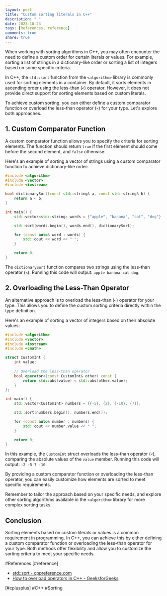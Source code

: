 ```yaml
---
layout: post
title: "Custom sorting literals in C++"
description: " "
date: 2023-10-23
tags: [References, reference]
comments: true
share: true
---
```


When working with sorting algorithms in C++, you may often encounter the need to define a custom order for certain literals or values. For example, sorting a list of strings in a dictionary-like order or sorting a list of integers based on some specific criteria.

In C++, the `std::sort` function from the `<algorithm>` library is commonly used for sorting elements in a container. By default, it sorts elements in ascending order using the less-than (`<`) operator. However, it does not provide direct support for sorting elements based on custom literals.

To achieve custom sorting, you can either define a custom comparator function or overload the less-than operator (`<`) for your type. Let's explore both approaches.

## 1. Custom Comparator Function
A custom comparator function allows you to specify the criteria for sorting elements. The function should return `true` if the first element should come before the second element, and `false` otherwise.

Here's an example of sorting a vector of strings using a custom comparator function to achieve dictionary-like order:

```cpp
#include <algorithm>
#include <vector>
#include <iostream>

bool dictionarySort(const std::string& a, const std::string& b) {
    return a < b;
}

int main() {
    std::vector<std::string> words = {"apple", "banana", "cat", "dog"};

    std::sort(words.begin(), words.end(), dictionarySort);

    for (const auto& word : words) {
        std::cout << word << " ";
    }

    return 0;
}
```

The `dictionarySort` function compares two strings using the less-than operator (`<`). Running this code will output: `apple banana cat dog`.

## 2. Overloading the Less-Than Operator
An alternative approach is to overload the less-than (`<`) operator for your type. This allows you to define the custom sorting criteria directly within the type definition.

Here's an example of sorting a vector of integers based on their absolute values:

```cpp
#include <algorithm>
#include <vector>
#include <iostream>
#include <cmath>

struct CustomInt {
    int value;
    
    // Overload the less-than operator
    bool operator<(const CustomInt& other) const {
        return std::abs(value) < std::abs(other.value);
    }
};

int main() {
    std::vector<CustomInt> numbers = {{-5}, {2}, {-10}, {7}};

    std::sort(numbers.begin(), numbers.end());

    for (const auto& number : numbers) {
        std::cout << number.value << " ";
    }

    return 0;
}
```

In this example, the `CustomInt` struct overloads the less-than operator (`<`), comparing the absolute values of the `value` member. Running this code will output: `-2 -5 7 -10`.

By providing a custom comparator function or overloading the less-than operator, you can easily customize how elements are sorted to meet specific requirements.

Remember to tailor the approach based on your specific needs, and explore other sorting algorithms available in the `<algorithm>` library for more complex sorting tasks.

## Conclusion
Sorting elements based on custom literals or values is a common requirement in programming. In C++, you can achieve this by either defining a custom comparator function or overloading the less-than operator for your type. Both methods offer flexibility and allow you to customize the sorting criteria to meet your specific needs.

#References [#reference] 
- [std::sort - cppreference.com](https://en.cppreference.com/w/cpp/algorithm/sort)
- [How to overload operators in C++ - GeeksforGeeks](https://www.geeksforgeeks.org/operator-overloading-c/)

[#cplusplus] #C++ #Sorting